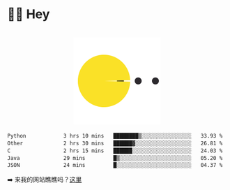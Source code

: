 
# 👋🏻 Hey
<div align="center">
	<br>
	<img src="https://raw.githubusercontent.com/Aniket965/Aniket965/master/pacman.svg?sanitize=true" width="200" height="200">
	<br>
</div>

<!--START_SECTION:waka-->

```txt
Python            3 hrs 10 mins   ████████▒░░░░░░░░░░░░░░░░   33.93 %
Other             2 hrs 30 mins   ██████▓░░░░░░░░░░░░░░░░░░   26.81 %
C                 2 hrs 15 mins   ██████░░░░░░░░░░░░░░░░░░░   24.03 %
Java              29 mins         █▒░░░░░░░░░░░░░░░░░░░░░░░   05.20 %
JSON              24 mins         █░░░░░░░░░░░░░░░░░░░░░░░░   04.37 %
```

<!--END_SECTION:waka-->

 ➡️  来我的网站瞧瞧吗？[这里](https://www.shaolongfei.com)
